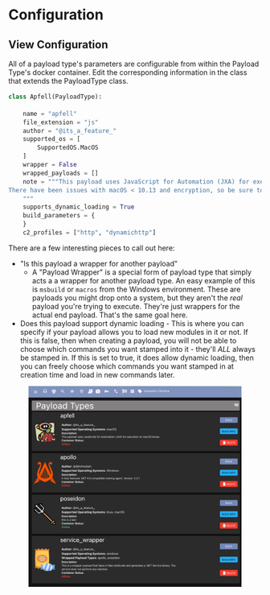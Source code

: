 # Configuration

## View Configuration

All of a payload type's parameters are configurable from within the Payload Type's docker container. Edit the corresponding information in the class that extends the PayloadType class.

```python
class Apfell(PayloadType):

    name = "apfell"
    file_extension = "js"
    author = "@its_a_feature_"
    supported_os = [
        SupportedOS.MacOS
    ]
    wrapper = False
    wrapped_payloads = []
    note = """This payload uses JavaScript for Automation (JXA) for execution on macOS boxes. 
There have been issues with macOS < 10.13 and encryption, so be sure to blank out the AESPSK and set key exchange to "F" when creating those payloads.
    """
    supports_dynamic_loading = True
    build_parameters = {
    }
    c2_profiles = ["http", "dynamichttp"]

```

There are a few interesting pieces to call out here:

* "Is this payload a wrapper for another payload"
  * A "Payload Wrapper" is a special form of payload type that simply acts a a wrapper for another payload type. An easy example of this is `msbuild` or `macros` from the Windows environment. These are payloads you might drop onto a system, but they aren't the _real_ payload you're trying to execute. They're just wrappers for the actual end payload. That's the same goal here.
* Does this payload support dynamic loading - This is where you can specify if your payload allows you to load new modules in it or not. If this is false, then when creating a payload, you will not be able to choose which commands you want stamped into it - they'll _ALL_ always be stamped in. If this is set to true, it does allow dynamic loading, then you can freely choose which commands you want stamped in at creation time and load in new commands later.

<figure><img src="../.gitbook/assets/Screenshot 2023-03-06 at 12.26.11 PM.png" alt=""><figcaption></figcaption></figure>
